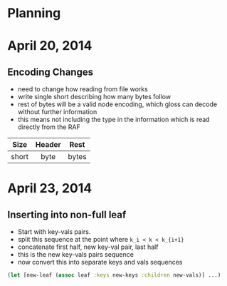 Planning
========

# April 20, 2014

## Encoding Changes

- need to change how reading from file works
- write single short describing how many bytes follow
- rest of bytes will be a valid node encoding, which
  gloss can decode without further information
- this means not including the type in the information
  which is read directly from the RAF

| Size | Header | Rest |
|:----:|:------:|:----:|
| short | byte | bytes |

# April 23, 2014

## Inserting into non-full leaf

- Start with key-vals pairs.
- split this sequence at the point where `k_i < k < k_{i+1}`
- concatenate first half, new key-val pair, last half
- this is the new key-vals pairs sequence
- now convert this into separate keys and vals sequences
```clojure
(let [new-leaf (assoc leaf :keys new-keys :children new-vals)] ...)
```
